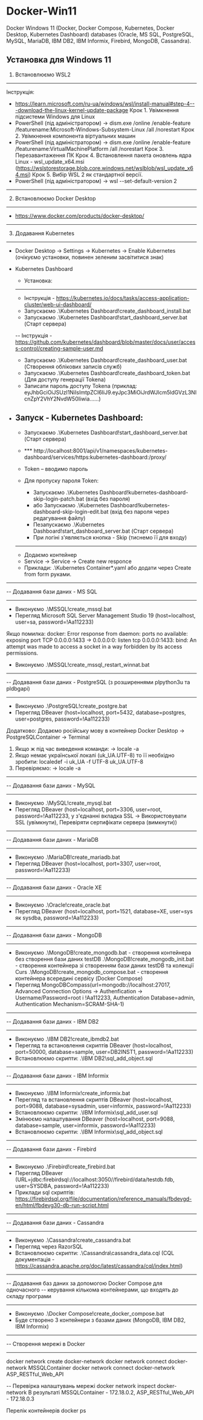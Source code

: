 # Docker-Win11
Docker Windows 11 (Docker, Docker Compose, Kubernetes, Docker Desktop, Kubernetes Dashboard) databases
(Oracle, MS SQL, PostgreSQL, MySQL, MariaDB, IBM DB2, IBM Informix, Firebird, MongoDB, Cassandra).

Установка для Windows 11
----------------------------------------
1) Встановлюємо WSL2
----------------------------------------
Інструкція:
- https://learn.microsoft.com/ru-ua/windows/wsl/install-manual#step-4---download-the-linux-kernel-update-package
Крок 1. Увімкнення підсистеми Windows для Linux
- PowerShell (під адміністратором) -> dism.exe /online /enable-feature /featurename:Microsoft-Windows-Subsystem-Linux /all /norestart
Крок 2. Увімкнення компонента віртуальних машин
- PowerShell (під адміністратором) -> dism.exe /online /enable-feature /featurename:VirtualMachinePlatform /all /norestart
Крок 3. Перезавантаження ПК
Крок 4. Встановлення пакета оновлень ядра Linux - wsl_update_x64.msi (https://wslstorestorage.blob.core.windows.net/wslblob/wsl_update_x64.msi)
Крок 5. Вибір WSL 2 як стандартної версії.
- PowerShell (під адміністратором) -> wsl --set-default-version 2

----------------------------------------
2) Встановлюємо Docker Desktop
----------------------------------------
- https://www.docker.com/products/docker-desktop/

----------------------------------------
3) Додавання Kubernetes
----------------------------------------
- Docker Desktop -> Settings -> Kubernetes -> Enable Kubernetes (очікуємо установки, повинен зеленим засвітитися знак)
- Kubernetes Dashboard
  - Установка:
  -----------------------------------------------
  - Інструкція - https://kubernetes.io/docs/tasks/access-application-cluster/web-ui-dashboard/
  - Запускаємо .\Kubernetes Dashboard\!create_dashboard_install.bat
  - Запускаємо .\Kubernetes Dashboard\!start_dashboard_server.bat (Старт сервера)

  -- Інструкція - https://github.com/kubernetes/dashboard/blob/master/docs/user/access-control/creating-sample-user.md
  - Запускаємо .\Kubernetes Dashboard\!create_dashboard_user.bat (Створення облікових записів служб)
  - Запускаємо .\Kubernetes Dashboard\!create_dashboard_token.bat (Для доступу генерації Tokenа)
  - Записати пароль доступу Tokena (приклад: eyJhbGciOiJSUzI1NiIsImtpZCI6IiJ9.eyJpc3MiOiJrdWJlcm5ldGVzL3NlcnZpY2VhY2NvdW50Iiwia......)

- Запуск - Kubernetes Dashboard:
  -----------------------------------------------
  - Запускаємо .\Kubernetes Dashboard\!start_dashboard_server.bat (Старт сервера)

  - *** http://localhost:8001/api/v1/namespaces/kubernetes-dashboard/services/https:kubernetes-dashboard:/proxy/
  - Token – вводимо пароль

  - Для пропуску пароля Token:
    - Запускаємо .\Kubernetes Dashboard\!kubernetes-dashboard-skip-login-patch.bat (вхід без пароля)
    - або Запускаємо .\Kubernetes Dashboard\!kubernetes-dashboard-skip-login-edit.bat (вхід без пароля через редагування файлу)
    - Пезапускаємо .\Kubernetes Dashboard\!start_dashboard_server.bat (Старт сервера)
    - При логіні з'являється кнопка - Skip (тиснемо її для входу)

  -----------------------------------------------
  - Додаємо контейнер
  - Service -> Service -> Create new responce
  - Приклади: .\Kubernetes Container\*.yaml або додати через Create from form руками.

-------------------------------------------------- ------------------------
-- Додавання бази даних - MS SQL
-------------------------------------------------- ------------------------
- Виконуємо .\MSSQL\!create_mssql.bat
- Перегляд Microsoft SQL Server Management Studio 19 (host=localhost, user=sa, password=!Aa112233)

Якщо помилка:
docker: Error response from daemon: ports no available: exposing port TCP 0.0.0.0:1433 -> 0.0.0.0:0:
listen tcp 0.0.0.0:1433: bind: An attempt was made to access a socket in a way forbidden by its access permissions.
- Виконуємо .\MSSQL\!create_mssql_restart_winnat.bat

-------------------------------------------------- ---------------------------
-- Додавання бази даних - PostgreSQL (з розширеннями plpython3u та pldbgapi)
-------------------------------------------------- ---------------------------
- Виконуємо .\PostgreSQL\!create_postgre.bat
- Перегляд DBeaver (host=localhost, port=5432, database=postgres, user=postgres, password=!Aa112233)

Додатково:
Додаємо російську мову в контейнер Docker Desktop -> PostgreSQLContainer -> Terminal
1) Якщо ж під час виведення команди: -> locale -a
2) Якщо немає української локалі (uk_UA.UTF-8) то її необхідно зробити: localedef -i uk_UA -f UTF-8 uk_UA.UTF-8
3) Перевіряємо: -> locale -a

-------------------------------------------------- --------------------------
-- Додавання бази даних - MySQL
-------------------------------------------------- --------------------------
- Виконуємо .\MySQL\!create_mysql.bat
- Перегляд DBeaver (host=localhost, port=3306, user=root, password=!Aa112233,
                    у з'єднанні вкладка SSL -> Використовувати SSL (увімкнути), Перевіряти сертифікати сервера (вимкнути))

-------------------------------------------------- --------------------------
-- Додавання бази даних - MariaDB
-------------------------------------------------- --------------------------
- Виконуємо .\MariaDB\!create_mariadb.bat
- Перегляд DBeaver (host=localhost, port=3307, user=root, password=!Aa112233)

-------------------------------------------------- --------------------------
-- Додавання бази даних - Oracle XE
-------------------------------------------------- --------------------------
- Виконуємо .\Oracle\!create_oracle.bat
- Перегляд DBeaver (host=localhost, port=1521, database=XE, user=sys як sysdba, password=!Aa112233)

-------------------------------------------------- --------------------------
-- Додавання бази даних - MongoDB
-------------------------------------------------- --------------------------
- Виконуємо
  .\MongoDB\!create_mongodb.bat - створення контейнера без створення бази даних testDB
  .\MongoDB\!create_mongodb_init.bat - створення контейнера зі створенням бази даних testDB та колекції Curs
  .\MongoDB\!create_mongodb_compose.bat - створення контейнера всередині сервісу (Docker Compose)
- Перегляд MongoDBCompass(url=mongodb://localhost:27017, Advanced Connection Options -> Authenfication -> Username/Password=root і !Aa112233, Authentication Database=admin, Authentication Mechanism=SCRAM-SHA-1)

-------------------------------------------------- --------------------------
-- Додавання бази даних - IBM DB2
-------------------------------------------------- --------------------------
- Виконуємо .\IBM DB2\!create_ibmdb2.bat
- Перегляд та встановлення скриптів DBeaver (host=localhost, port=50000, database=sample, user=DB2INST1, password=!Aa112233)
- Встановлюємо скрипти: .\IBM DB2\sql_add_object.sql

-------------------------------------------------- --------------------------
-- Додавання бази даних - IBM Informix
-------------------------------------------------- --------------------------
- Виконуємо .\IBM Informix\!create_informix.bat
- Перегляд та встановлення скриптів DBeaver (host=localhost, port=9088, database=sysadmin, user=informix, password=!Aa112233)
- Встановлюємо скрипти: .\IBM Informix\sql_add_user.sql
- Змінюємо налаштування DBeaver (host=localhost, port=9088, database=sample, user=informix, password=!Aa112233)
- Встановлюємо скрипти: .\IBM Informix\sql_add_object.sql

-------------------------------------------------- --------------------------
-- Додавання бази даних - Firebird
-------------------------------------------------- --------------------------
- Виконуємо .\Firebird\!create_firebird.bat
- Перегляд DBeaver (URL=jdbc:firebirdsql://localhost:3050//firebird/data/testdb.fdb, user=SYSDBA, password=!Aa112233)
- Приклади sql скриптів: https://firebirdsql.org/file/documentation/reference_manuals/fbdevgd-en/html/fbdevg30-db-run-script.html

-------------------------------------------------- --------------------------
-- Додавання бази даних - Cassandra
-------------------------------------------------- --------------------------
- Виконуємо .\Cassandra\!create_cassandra.bat
- Перегляд через RazorSQL
- Встановлюємо скрипти: .\Cassandra\cassandra_data.cql
  (CQL документація - https://cassandra.apache.org/doc/latest/cassandra/cql/index.html)

-------------------------------------------------- --------------------------
-- Додавання баз даних за допомогою Docker Compose для одночасного
-- керування кількома контейнерами, що входять до складу програми
-------------------------------------------------- --------------------------
- Виконуємо .\Docker Compose\!create_docker_compose.bat
- Буде створено 3 контейнери з базами даних (MongoDB, IBM DB2, IBM Informix)

-------------------------------------------------- --------------------------
-- Створення мережі в Docker
-------------------------------------------------- --------------------------
docker network create docker-network
docker network connect docker-network MSSQLContainer
docker network connect docker-network ASP_RESTful_Web_API

-- Перевірка налаштувань мережі
docker network inspect docker-network
В результаті MSSQLContainer - 172.18.0.2, ASP_RESTful_Web_API - 172.18.0.3

Перелік контейнерів
docker ps